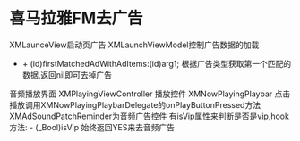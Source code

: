 # 喜马拉雅FM去广告
XMLaunceView启动页广告
XMLaunchViewModel控制广告数据的加载
- \+ (id)firstMatchedAdWithAdItems:(id)arg1;
根据广告类型获取第一个匹配的数据,返回nil即可去掉广告

音频播放界面
XMPlayingViewController
播放控件
XMNowPlayingPlaybar
点击播放调用XMNowPlayingPlaybarDelegate的onPlayButtonPressed方法
XMAdSoundPatchReminder为音频广告控件
有isVip属性来判断是否是vip,hook方法: - (_Bool)isVip 始终返回YES来去音频广告
